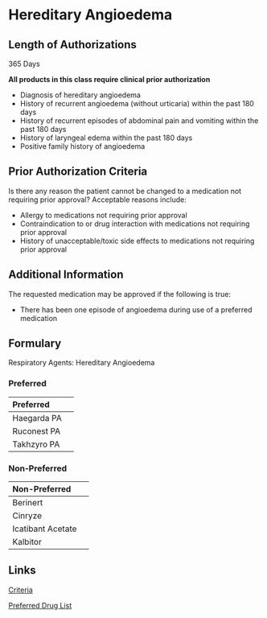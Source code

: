 # Hereditary Angioedema

## Length of Authorizations

365 Days

**All products in this class require clinical prior authorization**

-   Diagnosis of hereditary angioedema
-   History of recurrent angioedema (without urticaria) within the past 180 days
-   History of recurrent episodes of abdominal pain and vomiting within the past 180 days
-   History of laryngeal edema within the past 180 days
-   Positive family history of angioedema

## Prior Authorization Criteria

Is there any reason the patient cannot be changed to a medication not requiring prior approval? Acceptable reasons include:

-   Allergy to medications not requiring prior approval
-   Contraindication to or drug interaction with medications not requiring prior approval
-   History of unacceptable/toxic side effects to medications not requiring prior approval

## Additional Information

The requested medication may be approved if the following is true:

-   There has been one episode of angioedema during use of a preferred medication

## Formulary

Respiratory Agents: Hereditary Angioedema

### Preferred

| Preferred   |      |
| :---------- | ---: |
| Haegarda PA |      |
| Ruconest PA |      |
| Takhzyro PA |      |

### Non-Preferred

| Non-Preferred     |      |
| :---------------- | ---: |
| Berinert          |      |
| Cinryze           |      |
| Icatibant Acetate |      |
| Kalbitor          |      |

## Links

[Criteria](https://pharmacy.medicaid.ohio.gov/sites/default/files/20221001_UPDL_Criteria_APPROVED.pdf#page=92)

[Preferred Drug List](https://pharmacy.medicaid.ohio.gov/sites/default/files/20221001_UPDL_APPROVED_.pdf#page=30)
